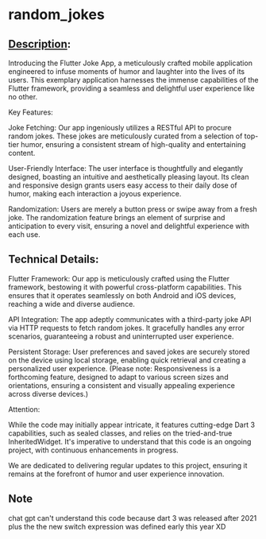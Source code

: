 #  random_jokes
## [Description](https://api.nationalize.io/?name):

Introducing the Flutter Joke App, a meticulously crafted mobile application engineered to infuse moments of humor and laughter into the lives of its users. This exemplary application harnesses the immense capabilities of the Flutter framework, providing a seamless and delightful user experience like no other.

Key Features:

Joke Fetching: Our app ingeniously utilizes a RESTful API to procure random jokes. These jokes are meticulously curated from a selection of top-tier humor, ensuring a consistent stream of high-quality and entertaining content.

User-Friendly Interface: The user interface is thoughtfully and elegantly designed, boasting an intuitive and aesthetically pleasing layout. Its clean and responsive design grants users easy access to their daily dose of humor, making each interaction a joyous experience.

Randomization: Users are merely a button press or swipe away from a fresh joke. The randomization feature brings an element of surprise and anticipation to every visit, ensuring a novel and delightful experience with each use.

## Technical Details:

Flutter Framework: Our app is meticulously crafted using the Flutter framework, bestowing it with powerful cross-platform capabilities. This ensures that it operates seamlessly on both Android and iOS devices, reaching a wide and diverse audience.

API Integration: The app adeptly communicates with a third-party joke API via HTTP requests to fetch random jokes. It gracefully handles any error scenarios, guaranteeing a robust and uninterrupted user experience.

Persistent Storage: User preferences and saved jokes are securely stored on the device using local storage, enabling quick retrieval and creating a personalized user experience. (Please note: Responsiveness is a forthcoming feature, designed to adapt to various screen sizes and orientations, ensuring a consistent and visually appealing experience across diverse devices.)

Attention:

While the code may initially appear intricate, it features cutting-edge Dart 3 capabilities, such as sealed classes, and relies on the tried-and-true InheritedWidget. It's imperative to understand that this code is an ongoing project, with continuous enhancements in progress.

We are dedicated to delivering regular updates to this project, ensuring it remains at the forefront of humor and user experience innovation.
## Note
 chat gpt can't understand this code because dart 3 was released after 2021 plus the the new switch expression was defined early this year XD
